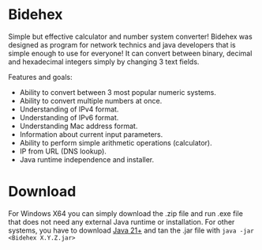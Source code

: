 # Bidehex
Simple but effective calculator and number system converter!
Bidehex was designed as program for network technics and java developers that is simple enough to use for everyone! It can convert between binary, decimal and hexadecimal integers simply by changing 3 text fields. 

Features and goals:
* Ability to convert between 3 most popular numeric systems.
* Ability to convert multiple numbers at once.
* Understanding of IPv4 format.
* Understanding of IPv6 format.
* Understanding Mac address format.
* Information about current input parameters.
* Ability to perform simple arithmetic operations (calculator).
* IP from URL (DNS lookup).
* Java runtime independence and installer.

# Download
For Windows X64 you can simply download the .zip file and run .exe file that does not need any external Java runtime or installation.
For other systems, you have to download [Java 21+](https://www.graalvm.org/downloads/) and tan the .jar file with `java -jar <Bidehex X.Y.Z.jar>`

